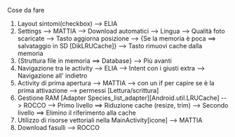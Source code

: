 Cose da fare

1) Layout sintomi(checkbox) --> ELIA
2) Settings --> MATTIA
    --> Download automatici
    --> Lingua
    --> Qualità foto scaricate
    --> Tasto aggiorna posizione
    --> {Se la memoria è poca ==> salvataggio in SD [DikLRUCache]} --> Tasto rimuovi cache dalla memoria
3) {Struttura file in memoria ==> Database} --> Più avanti
4) Navigazione tra le activity --> ELIA
    --> Intent con i giusti extra
    --> Navigazione all' indietro
5) Activity di prima apertura --> MATTIA
    --> con un if per capire se è la prima attivazione
    --> permessi [Lettura/scrittura]
6) Gestione RAM [Adapter Species_list_adapter][Android.util.LRUCache] --> ROCCO
        --> Primo livello ==> Riduzione cache (resize, trim)
        --> Secondo livello ==> Elimino il riferimento alla cache
7) Utilizzo di risorse vettoriali nella MainActivity[icone] --> MATTIA
8) Download fasulli --> ROCCO

